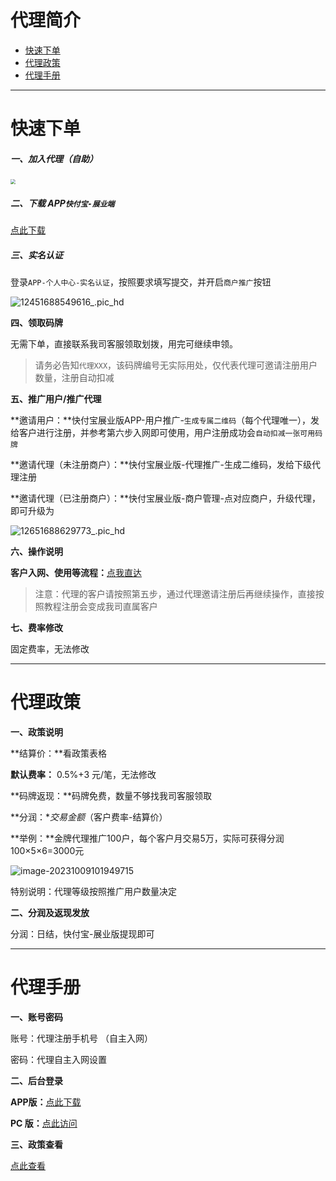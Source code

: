 # 代理简介

- [快速下单](#快速下单)
- [代理政策](#代理政策)
- [代理手册](#代理手册)

---

# 快速下单

##### 一、加入代理（自助）

[<img src="https://wiki.zjkmkj.com/media/202307051704076.png" style="zoom:50%;" />](http://khb.lzfdata.com/khbzy/#/pages/login/reg_code?pretel=18969764555&pretypeid=3)

##### 二、下载 APP`快付宝-展业端`

[点此下载](http://khb.lzfdata.com/khbzy/#/pages/user/down)

##### 三、实名认证

登录`APP-个人中心-实名认证`，按照要求填写提交，并开启`商户推广`按钮

![12451688549616_.pic_hd](https://wiki.zjkmkj.com/media/202307051733092.jpg)

**四、领取码牌**

无需下单，直接联系我司客服领取划拨，用完可继续申领。

> 请务必告知`代理XXX`，该码牌编号无实际用处，仅代表代理可邀请注册用户数量，注册自动扣减

**五、推广用户/推广代理**

**邀请用户：**快付宝展业版APP-用户推广-`生成专属二维码`（每个代理唯一），发给客户进行注册，并参考第六步入网即可使用，用户注册成功会`自动扣减一张可用码牌`

**邀请代理（未注册商户）：**快付宝展业版-代理推广-生成二维码，发给下级代理注册

**邀请代理（已注册商户）：**快付宝展业版-商户管理-点对应商户，升级代理，即可升级为

![12651688629773_.pic_hd](https://wiki.zjkmkj.com/media/202307061549423.jpg)

**六、操作说明**

**客户入网、使用等流程：**[点我直达](tool/khb.md)

> 注意：代理的客户请按照第五步，通过代理邀请注册后再继续操作，直接按照教程注册会变成我司直属客户

**七、费率修改**

固定费率，无法修改

------

# 代理政策

**一、政策说明**

**结算价：**看政策表格

**默认费率：** 0.5%+3 元/笔，无法修改

**码牌返现：**码牌免费，数量不够找我司客服领取

**分润：**交易金额*（客户费率-结算价）

**举例：**金牌代理推广100户，每个客户月交易5万，实际可获得分润100×5×6=3000元

![image-20231009101949715](https://wiki.zjkmkj.com/media/202310091019736.png)

特别说明：代理等级按照推广用户数量决定

**二、分润及返现发放**

分润：日结，快付宝-展业版提现即可

------

# 代理手册

**一、账号密码**

账号：代理注册手机号 （自主入网）

密码：代理自主入网设置

**二、后台登录**

**APP版：**[点此下载](http://khb.lzfdata.com/khbzy/#/pages/user/down)

**PC 版：**[点此访问](http://khb.lzfdata.com/manage/#/login?productid=35&typeid=3)

**三、政策查看**

[点此查看](#代理政策)



